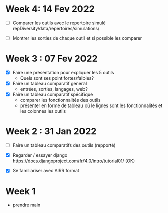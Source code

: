 # Week 4: 14 Fev 2022
* [ ] Comparer les outils avec le repertoire simulé repDiversity/data/repertoires/simulations/
* [ ] Montrer les sorties de chaque outil et si possible les comparer


# Week 3 : 07 Fev 2022
* [x] Faire une présentation pour expliquer les 5 outils
    - Quels sont ses point fortes/faibles?
* [x] Faire un tableau comparatif general
  - entrées, sorties, langages, web?
* [x] Faire un tableau comparatif spécifique
  - comparer les fonctionnalités des outils
  - présenter en forme de tableau où le lignes sont les fonctionnalités et les colonnes les outils  
  
# Week 2 : 31 Jan 2022
- [ ] Faire un tableau comparatifs des outils (repporté)  
- [x] Regarder / essayer django https://docs.djangoproject.com/fr/4.0/intro/tutorial01/ (OK)
- [x] Se familiariser avec AIRR format


# Week 1
- prendre main
